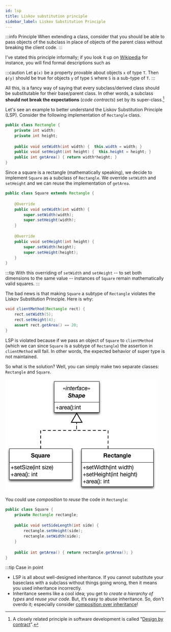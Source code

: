 ```yaml
---
id: lsp
title: Liskov substitution principle
sidebar_label: Liskov Substitution Principle
---
```


:::info Principle
When extending a class, consider that you should be able to pass objects of the subclass in place of objects of the parent class without breaking the client code.
:::

I've stated this principle informally; if you look it up on [Wikipedia](https://en.wikipedia.org/wiki/Liskov_substitution_principle) for instance, you will find formal descriptions such as

:::caution
Let `ϕ(x)` be a property provable about objects `x` of type `T`. Then `ϕ(y)` should be true for objects `y` of type `S` where `S` is a sub-type of `T`.
:::

All this, is a fancy way of saying that every subclass/derived class should be substitutable for their base/parent class. In other words, a subclass **should not break the expectations** (*code contracts*) set by its super-class.[^1]

[^1]: A closely related principle in software development is called "[Design by contract](https://en.wikipedia.org/wiki/Design_by_contract)". 

Let's see an example to better understand the Liskov Substitution Principle (LSP). Consider the following implementation of `Rectangle` class. 

```java
public class Rectangle {
    private int width;
    private int height;

    public void setWidth(int width) {  this.width = width; }
    public void setHeight(int height) {  this.height = height; }
    public int getArea() { return width*height; }
}
```

Since a square is a rectangle (mathematically speaking), we decide to implement `Square` as a subclass of `Rectangle`. We override `setWidth` and `setHeight` and we can reuse the implementation of `getArea`.

```java
public class Square extends Rectangle {

    @Override
    public void setWidth(int width) {  
        super.setWidth(width); 
        super.setHeight(width);
    }

    @Override
    public void setHeight(int height) {  
        super.setWidth(height); 
        super.setHeight(height);
    }
}
```

:::tip 
With this overriding of `setWidth` and `setHeight` -- to set both dimensions to the same value -- instances of `Square` remain mathematically valid squares. 
:::

The bad news is that making `Square` a subtype of `Rectangle` violates the Liskov Substitution Principle. Here is why:

```java
void clientMethod(Rectangle rect) {
    rect.setWidth(5);
    rect.setHeight(4);
    assert rect.getArea() == 20;
}
```

LSP is violated because if we pass an object of `Square` to `clientMethod` (which we can since `Square` is a subtype of `Rectangle`) the assertion in `clientMethod` will fail. In other words, the expected behavior of super type is not maintained.


So what is the solution? Well, you can simply make two separate classes: `Rectangle` and `Square`.

![](../../../static/img/lsp01.png)

You could use *composition* to *reuse* the code in `Rectangle`:

```java
public class Square {
    private Rectangle rectangle;

    public void setSideLength(int side) {
        rectangle.setHeight(side);
        rectangle.setWidth(side);
    }

    public int getArea() { return rectangle.getArea(); } 
}
```

:::tip Case in point
* LSP is all about well-designed inheritance. If you cannot substitute your baseclass with a subclass without things going wrong, then it means you used inheritance incorrectly. 
* Inheritance seems like a cool idea; you get to *create a hierarchy of types* and *reuse your code*. But, it’s easy to abuse inheritance. So, don't overdo it; especially consider [composition over inheritance](https://en.wikipedia.org/wiki/Composition_over_inheritance)!




